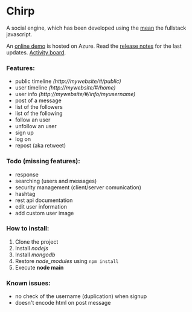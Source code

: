 # Chirp

A social engine, which has been developed using the [mean](https://en.wikipedia.org/wiki/MEAN_(software_bundle)) the fullstack javascript.

An [online demo](http://chirp.westeurope.cloudapp.azure.com) is hosted on Azure.
Read the [release notes](https://github.com/antdimot/chirp/blob/master/Releasenotes.md)
for the last updates.
[Activity board](https://trello.com/b/prRPzzir).

### Features:
- public timeline *(http://mywebsite/#/public)*
- user timeline   *(http://mywebsite/#/home)*
- user info       *(http://mywebsite/#/info/myusername)*
- post of a message
- list of the followers
- list of the following
- follow an user
- unfollow an user
- sign up
- log on
- repost (aka retweet)

### Todo (missing features):
- response
- searching (users and messages)
- security management (client/server comunication)
- hashtag
- rest api documentation
- edit user information
- add custom user image

### How to install:
1. Clone the project
2. Install *nodejs*
3. Install *mongodb*
4. Restore *node_modules* using ```npm install```
5. Execute **node main**

### Known issues:
- no check of the username (duplication) when signup
- doesn't encode html on post message
